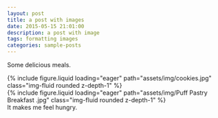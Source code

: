 ```yaml
---
layout: post
title: a post with images
date: 2015-05-15 21:01:00
description: a post with image
tags: formatting images
categories: sample-posts
---
```


Some delicious meals.

<div class="row mt-3">
    <div class="col-sm mt-3 mt-md-0">
        {% include figure.liquid loading="eager" path="assets/img/cookies.jpg" class="img-fluid rounded z-depth-1" %}
    </div>
    <div class="col-sm mt-3 mt-md-0">
        {% include figure.liquid loading="eager" path="assets/img/Puff Pastry Breakfast .jpg" class="img-fluid rounded z-depth-1" %}
    </div>
</div>
<div class="caption">
    It makes me feel hungry.
</div>
